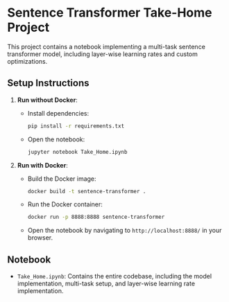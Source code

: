 # Sentence Transformer Take-Home Project

This project contains a notebook implementing a multi-task sentence transformer model, including layer-wise learning rates and custom optimizations.

## Setup Instructions

1. **Run without Docker**:
   - Install dependencies:
     ```bash
     pip install -r requirements.txt
     ```
   - Open the notebook:
     ```bash
     jupyter notebook Take_Home.ipynb
     ```

2. **Run with Docker**:
   - Build the Docker image:
     ```bash
     docker build -t sentence-transformer .
     ```
   - Run the Docker container:
     ```bash
     docker run -p 8888:8888 sentence-transformer
     ```
   - Open the notebook by navigating to `http://localhost:8888/` in your browser.

## Notebook
- `Take_Home.ipynb`: Contains the entire codebase, including the model implementation, multi-task setup, and layer-wise learning rate implementation.
